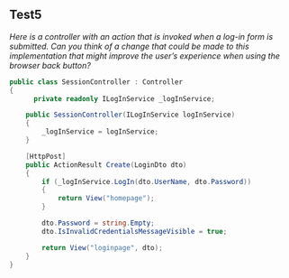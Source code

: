 ## Test5

*Here is a controller with an action that is invoked when a log-in form is submitted. Can you think of a change that could be made to this implementation that might improve the user’s experience when using the browser back button?*

```C#
public class SessionController : Controller
{
      private readonly ILogInService _logInService;

	public SessionController(ILogInService logInService)
	{
		_logInService = logInService;
	}

	[HttpPost]
	public ActionResult Create(LoginDto dto)
	{
		if (_logInService.LogIn(dto.UserName, dto.Password))
		{
			return View("homepage");
		}

		dto.Password = string.Empty;
		dto.IsInvalidCredentialsMessageVisible = true;		

		return View("loginpage", dto);
	}
}
```
